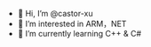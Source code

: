 - 👋 Hi, I’m @castor-xu
- 👀 I’m interested in ARM，NET
- 🌱 I’m currently learning C++ & C#


<!---
castor-xu/castor-xu is a ✨ special ✨ repository because its `README.md` (this file) appears on your GitHub profile.
You can click the Preview link to take a look at your changes.
--->
